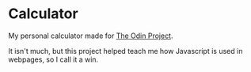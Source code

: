# Calculator
My personal calculator made for [The Odin Project](https://theodinproject.com).

It isn't much, but this project helped teach me how Javascript is used in webpages, so I call it a win.